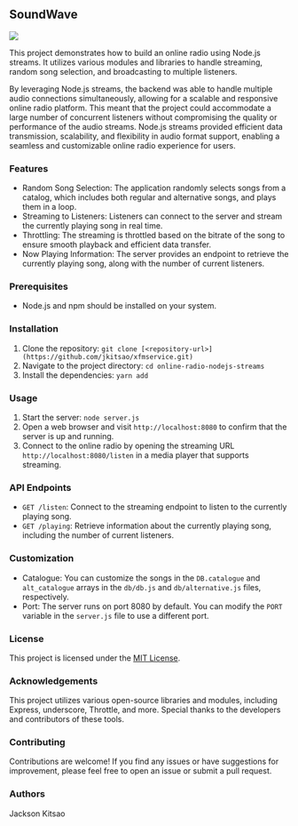 ## SoundWave

<img src='https://encrypted-tbn0.gstatic.com/images?q=tbn:ANd9GcTowEvl_bWzq4ieK-UU1kzqCbLrB8e1FvPT4eIDcFFFJsAjbYyGMDS1uaCRnqJ7I3jkqGI&usqp=CAU'>

This project demonstrates how to build an online radio using Node.js streams. It utilizes various modules and libraries to handle streaming, random song selection, and broadcasting to multiple listeners.

By leveraging Node.js streams, the backend was able to handle multiple audio connections simultaneously, allowing for a scalable and responsive online radio platform. This meant that the project could accommodate a large number of concurrent listeners without compromising the quality or performance of the audio streams.
Node.js streams provided efficient data transmission, scalability, and flexibility in audio format support, enabling a seamless and customizable online radio experience for users.

### Features

- Random Song Selection: The application randomly selects songs from a catalog, which includes both regular and alternative songs, and plays them in a loop.
- Streaming to Listeners: Listeners can connect to the server and stream the currently playing song in real time.
- Throttling: The streaming is throttled based on the bitrate of the song to ensure smooth playback and efficient data transfer.
- Now Playing Information: The server provides an endpoint to retrieve the currently playing song, along with the number of current listeners.

### Prerequisites

- Node.js and npm should be installed on your system.

### Installation

1.  Clone the repository: `git clone [<repository-url>](https://github.com/jkitsao/xfmservice.git)`
2.  Navigate to the project directory: `cd online-radio-nodejs-streams`
3.  Install the dependencies: `yarn add`

### Usage

1.  Start the server: `node server.js`
2.  Open a web browser and visit `http://localhost:8080` to confirm that the server is up and running.
3.  Connect to the online radio by opening the streaming URL `http://localhost:8080/listen` in a media player that supports streaming.

### API Endpoints

- `GET /listen`: Connect to the streaming endpoint to listen to the currently playing song.
- `GET /playing`: Retrieve information about the currently playing song, including the number of current listeners.

### Customization

- Catalogue: You can customize the songs in the `DB.catalogue` and `alt_catalogue` arrays in the `db/db.js` and `db/alternative.js` files, respectively.
- Port: The server runs on port 8080 by default. You can modify the `PORT` variable in the `server.js` file to use a different port.

### License

This project is licensed under the [MIT License](https://choosealicense.com/licenses/mit/).

### Acknowledgements

This project utilizes various open-source libraries and modules, including Express, underscore, Throttle, and more. Special thanks to the developers and contributors of these tools.

### Contributing

Contributions are welcome! If you find any issues or have suggestions for improvement, please feel free to open an issue or submit a pull request.

### Authors

Jackson Kitsao
